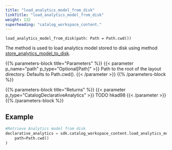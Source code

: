 ```yaml
---
title: "load_analytics_model_from_disk"
linkTitle: "load_analytics_model_from_disk"
weight: 132
superheading: "catalog_workspace_content."
---
```


``load_analytics_model_from_disk(path: Path = Path.cwd())``

The method is used to load analytics model stored to disk using method [store_analytics_model_to_disk](../store_analytics_model_to_disk).

{{% parameters-block  title="Parameters" %}}
{{< parameter p_name="path" p_type="Optional[Path]" >}}
Path to the root of the layout directory. Defaults to Path.cwd().
{{< /parameter >}}
{{% /parameters-block %}}

{{% parameters-block title="Returns" %}}
{{< parameter p_type="CatalogDeclarativeAnalytics" >}}
TODO hkad98
{{< /parameter >}}
{{% /parameters-block %}}

## Example

```Python
#Retrieve Analytics model from disk
declarative_analytics = sdk.catalog_workspace_content.load_analytics_model_from_disk(
    path=Path.cwd()
)
```
